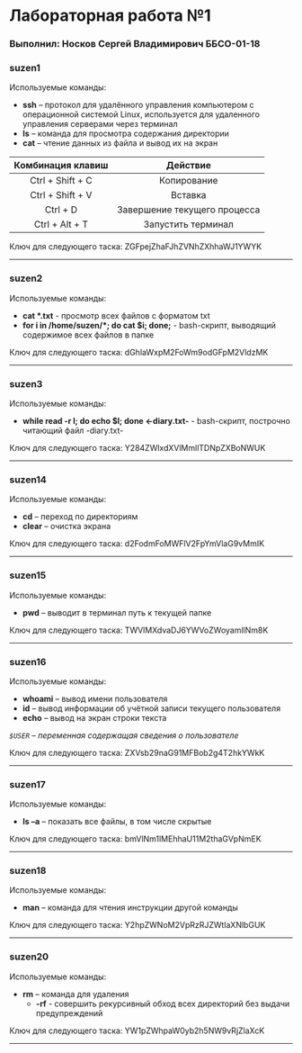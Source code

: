 # Лабораторная работа №1 
###  Выполнил: Носков Сергей Владимирович ББСО-01-18

### suzen1
Используемые команды:
- **ssh** – протокол для удалённого управления компьютером с операционной системой Linux, используется для удаленного управления серверами через терминал
-  **ls** – команда для просмотра содержания директории
- **cat** – чтение данных из файла и вывод их на экран

|  Комбинация клавиш | Действие  |
| :------------: | :------------: |
| Ctrl + Shift + C  |  Копирование |
| Ctrl + Shift + V  |  Вставка |
| Ctrl + D   | Завершение текущего процесса  |
| Ctrl + Alt + T  | Запустить терминал |


Ключ для следующего таска: ZGFpejZhaFJhZVNhZXhhaWJ1YWYK

------------

### suzen2
Используемые команды:
- **cat \*.txt** - просмотр всех файлов с форматом txt
-  **for i in /home/suzen/*; do cat $i; done;** - bash-скрипт, выводящий содержимое всех файлов в папке

Ключ для следующего таска: dGhlaWxpM2FoWm9odGFpM2VldzMK

------------

### suzen3
Используемые команды:
-  **while read -r l; do echo $l; done <-diary.txt-** - bash-скрипт, построчно читающий файл -diary.txt-


Ключ для следующего таска: Y284ZWlxdXVlMmllTDNpZXBoNWUK

------------

### suzen14
Используемые команды:
- **cd** – переход по директориям
- **clear** – очистка экрана


Ключ для следующего таска: d2FodmFoMWFlV2FpYmVlaG9vMmIK

------------

### suzen15
Используемые команды:
- **pwd** – выводит в терминал путь к текущей папке

Ключ для следующего таска: TWVlMXdvaDJ6YWVoZWoyamllNm8K

------------

### suzen16
Используемые команды:
- **whoami** – вывод имени пользователя
- **id** – вывод информации об учётной записи текущего пользователя
- **echo** – вывод на экран строки текста

*`$USER` – переменная содержащая сведения о пользователе*

Ключ для следующего таска: ZXVsb29naG91MFBob2g4T2hkYWkK

------------

### suzen17
Используемые команды:
- **ls –a** – показать все файлы, в том числе скрытые

Ключ для следующего таска: bmVlNm1lMEhhaU11M2thaGVpNmEK

------------

### suzen18
Используемые команды:
- **man** – команда для чтения инструкции другой команды

Ключ для следующего таска: Y2hpZWNoM2VpRzRJZWtlaXNlbGUK

------------

### suzen20
Используемые команды:
- **rm** – команда для удаления
  - **-rf** - совершить рекурсивный обход всех директорий без выдачи предупреждений
  
Ключ для следующего таска: YW1pZWhpaW0yb2h5NW9vRjZlaXcK

------------
